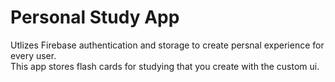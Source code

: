 # Personal Study App
Utlizes Firebase authentication and storage to create persnal experience for every user. \
This app stores flash cards for studying that you create with the custom ui.
